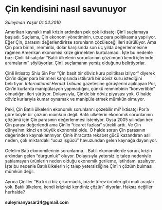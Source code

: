 # Çin kendisini nasıl savunuyor

*Süleyman Yaşar 01.04.2010*

<div class="yazi">Amerikan kaynaklı mali krizin ardından pek çok iktisatçı Çin’i suçlamaya başladı. Suçlama, Çin ekonomi yönetiminin, ucuz para politikasına yapılıyor. Eğer Çin, parasını değerlendirirse sorunların çözüleceği ileri sürülüyor. Ama Çin para birimi, renminbi, dolar karşısında son üç yılda değerlenmesine rağmen Amerikan ekonomisi krize girmekten kurtulamadı. İşte bu nedenle bazı Çinli iktisatçılar “Batılı ülkelerin sorunlarının çözümünü kendi içlerinde aramalarını” söylüyorlar. Çin’i suçlamanın yersiz olduğunu belirtiyorlar. <br/><br/>Çinli iktisatçı Shiu Sin Por “Çin basit bir döviz kuru politikası izliyor” diyerek Çin’in diğer para birimleri karşısında istikrarlı bir döviz kuru istediğini belirtiyor. <i>International Herald Tribune</i> gazetesine görüşlerini açıklayan Por, Çin’in kurlarda manipülasyon yapmadığını, çünkü renminbinin “konvertible” olmadığını ileri sürüyor. Dolayısıyla, Çin’de bir döviz piyasası yok. O halde döviz kurlarıyla kumar oynamak ve manipüle etmek mümkün olmuyor. <br/><br/>Peki, Çin Batılı ülkelerin ekonomik sorunlarını çözebilir mi? İktisatçı Por’a göre böyle bir çözüm mümkün değil. Batılı ülkelerin ekonomik sorunlarının çözümü için Çin parasının değerlenmesi isteniyor. Oysa 2005 yılından beri Çin parası değerlendi ama Çin’in “ticaret fazlası” sürekli arttı. Ve Çin dünya’nın ikinci en büyük ekonomisi oldu. O halde sorun Çin parasının değerinden kaynaklanmıyor. Çin’e ihracatta rekabet gücü kazandıran asıl neden, çok miktardaki “ucuz işgücü” havuzundan gelen kaynağa dayanıyor. <br/><br/>Gelelim Batı ekonomilerinin sorunlarına... Batılı ekonomilerde sorun, krizin ardından gelen “durgunluk” oluyor. Dolayısıyla yetersiz iç talep nedeniyle satılamayan ürünlerin neden olduğu ekonomik gerileme, istihdamı azaltıyor. İşte bu nedenle Batılı ülkelerin iç talep yetersizliğine Çin’in çözüm bulması mümkün değil. <br/><br/>Ayrıca Çinliler “Bu krizi biz çıkarmadık, bizde türev ürünler gibi mali araçlar yok, Batılı ülkelere, kendi krizinizi kendiniz çözün” diyorlar. Haksız değiller herhalde? <b><br/><br/>suleymanyasar34@gmail.com</b></div>
